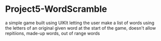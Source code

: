 # Project5-WordScramble

a simple game built using UIKIt letting the user make a list of words using the letters of an original given word at the start of the game,
doesn't allow repitiions, made-up words, out of range words
